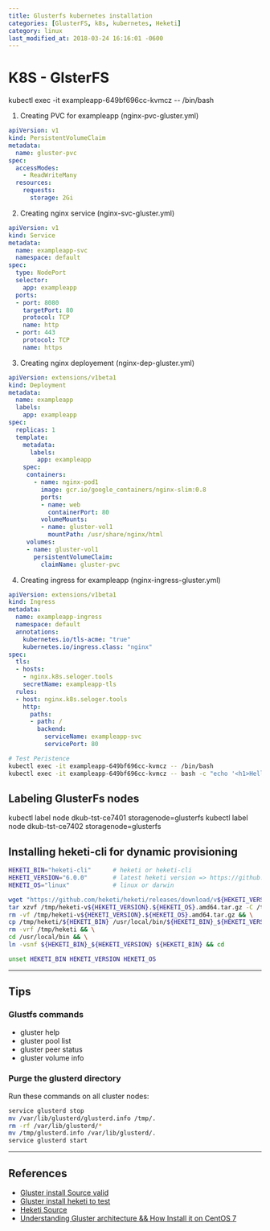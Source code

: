 ```yaml
---
title: Glusterfs kubernetes installation
categories: [GlusterFS, k8s, kubernetes, Heketi]
category: linux
last_modified_at: 2018-03-24 16:16:01 -0600
---
```

# K8S - GlsterFS

kubectl exec -it exampleapp-649bf696cc-kvmcz -- /bin/bash

1. Creating PVC for exampleapp (nginx-pvc-gluster.yml)

```yml
apiVersion: v1
kind: PersistentVolumeClaim
metadata:
  name: gluster-pvc
spec:
  accessModes:
    - ReadWriteMany
  resources:
    requests:
      storage: 2Gi
```

2. Creating nginx service (nginx-svc-gluster.yml)

```yml
apiVersion: v1
kind: Service
metadata:
  name: exampleapp-svc
  namespace: default
spec:
  type: NodePort
  selector:
    app: exampleapp
  ports:
  - port: 8080
    targetPort: 80
    protocol: TCP
    name: http
  - port: 443
    protocol: TCP
    name: https
```

3. Creating nginx deployement (nginx-dep-gluster.yml)

```yml
apiVersion: extensions/v1beta1
kind: Deployment
metadata:
  name: exampleapp
  labels:
    app: exampleapp
spec:
  replicas: 1
  template:
    metadata:
      labels:
        app: exampleapp
    spec:
     containers:
       - name: nginx-pod1
         image: gcr.io/google_containers/nginx-slim:0.8
         ports:
         - name: web
           containerPort: 80
         volumeMounts:
         - name: gluster-vol1
           mountPath: /usr/share/nginx/html
     volumes:
     - name: gluster-vol1
       persistentVolumeClaim:
         claimName: gluster-pvc
```

4. Creating ingress for exampleapp (nginx-ingress-gluster.yml)

```yml
apiVersion: extensions/v1beta1
kind: Ingress
metadata:
  name: exampleapp-ingress
  namespace: default
  annotations:
    kubernetes.io/tls-acme: "true"
    kubernetes.io/ingress.class: "nginx"
spec:
  tls:
  - hosts:
    - nginx.k8s.seloger.tools
    secretName: exampleapp-tls
  rules:
  - host: nginx.k8s.seloger.tools
    http:
      paths:
      - path: /
        backend:
          serviceName: exampleapp-svc
          servicePort: 80
```

```sh
# Test Peristence
kubectl exec -it exampleapp-649bf696cc-kvmcz -- /bin/bash
kubectl exec -it exampleapp-649bf696cc-kvmcz -- bash -c "echo '<h1>Hello at `date +%H:%M:%S`</h1>' > /usr/share/nginx/html/index.html"
```

## Labeling GlusterFs nodes

kubectl label node dkub-tst-ce7401 storagenode=glusterfs
kubectl label node dkub-tst-ce7402 storagenode=glusterfs

## Installing heketi-cli for dynamic provisioning

```sh
HEKETI_BIN="heketi-cli"      # heketi or heketi-cli
HEKETI_VERSION="6.0.0"       # latest heketi version => https://github.com/heketi/heketi/releases
HEKETI_OS="linux"            # linux or darwin

wget "https://github.com/heketi/heketi/releases/download/v${HEKETI_VERSION}/heketi-v${HEKETI_VERSION}.${HEKETI_OS}.amd64.tar.gz" -o "/tmp/heketi-v${HEKETI_VERSION}.${HEKETI_OS}.amd64.tar.gz" && \
tar xzvf /tmp/heketi-v${HEKETI_VERSION}.${HEKETI_OS}.amd64.tar.gz -C /tmp && \
rm -vf /tmp/heketi-v${HEKETI_VERSION}.${HEKETI_OS}.amd64.tar.gz && \
cp /tmp/heketi/${HEKETI_BIN} /usr/local/bin/${HEKETI_BIN}_${HEKETI_VERSION} && \
rm -vrf /tmp/heketi && \
cd /usr/local/bin && \
ln -vsnf ${HEKETI_BIN}_${HEKETI_VERSION} ${HEKETI_BIN} && cd

unset HEKETI_BIN HEKETI_VERSION HEKETI_OS
```

---

## Tips

### Glustfs commands

* gluster help
* gluster pool list
* gluster peer status
* gluster volume info

### Purge the glusterd directory

Run these commands on all cluster nodes:

```sh
service glusterd stop
mv /var/lib/glusterd/glusterd.info /tmp/.
rm -rf /var/lib/glusterd/*
mv /tmp/glusterd.info /var/lib/glusterd/.
service glusterd start
```

---

## References

* [Gluster install Source valid](https://github.com/kubernetes/examples/tree/master/staging/volumes/glusterfs)
* [Gluster install heketi to test](https://techdev.io/en/developer-blog/deploying-glusterfs-in-your-bare-metal-kubernetes-cluster)
* [Heketi Source](https://github.com/psyhomb/heketi)
* [Understanding Gluster architecture && How Install it on CentOS 7](https://www.slothparadise.com/how-to-install-glusterfs-on-centos-7/)
